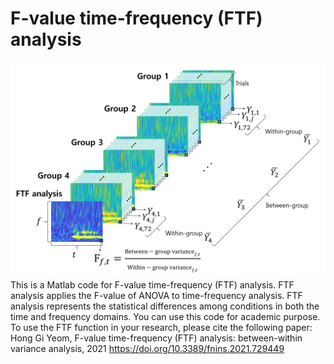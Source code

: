 # F-value time-frequency (FTF) analysis

![F-value time-frequency (FTF) analysis](FTF_analysis.tif)
This is a Matlab code for F-value time-frequency (FTF) analysis. FTF analysis applies the F-value of ANOVA to time-frequency analysis. FTF analysis represents the statistical differences among conditions in both the time and frequency domains.
You can use this code for academic purpose.
To use the FTF function in your research, please cite the following paper:
Hong Gi Yeom, F-value time-frequency (FTF) analysis: between-within variance analysis, 2021
https://doi.org/10.3389/fnins.2021.729449
